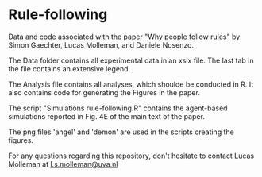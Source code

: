 # Rule-following
Data and code associated with the paper "Why people follow rules" by Simon  Gaechter, Lucas Molleman, and Daniele Nosenzo.

The Data folder contains all experimental data in an xslx file. The last tab in the file contains an extensive legend. 

The Analysis file contains all analyses, which shoulde be conducted in R. It also contains code for generating the Figures in the paper.

The script "Simulations rule-following.R" contains the agent-based simulations reported in Fig. 4E of the main text of the paper. 

The png files 'angel' and 'demon' are used in the scripts creating the figures.

For any questions regarding this repository, don't hesitate to contact Lucas Molleman at l.s.molleman@uva.nl
